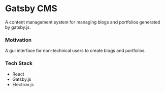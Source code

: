 # Gatsby CMS
A content management system for managing blogs and portfolios generated by gatsby.js.

### Motivation
A gui interface for non-technical users to create blogs and portfolios. 

### Tech Stack
- React
- Gatsby.js
- Electron.js